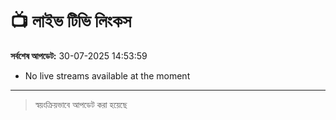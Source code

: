 # 📺 লাইভ টিভি লিংকস

**সর্বশেষ আপডেট:** 30-07-2025 14:53:59

- No live streams available at the moment

---

> স্বয়ংক্রিয়ভাবে আপডেট করা হয়েছে